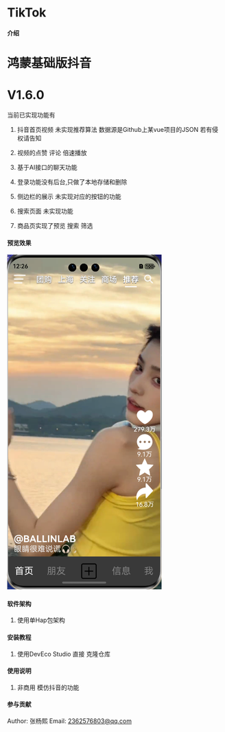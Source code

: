 # TikTok

#### 介绍

# 鸿蒙基础版抖音

# V1.6.0

当前已实现功能有

1. 抖音首页视频 未实现推荐算法 数据源是Github上某vue项目的JSON 若有侵权请告知


2. 视频的点赞 评论 倍速播放
3. 基于AI接口的聊天功能
4. 登录功能没有后台,只做了本地存储和删除
5. 侧边栏的展示 未实现对应的按钮的功能
6. 搜索页面 未实现功能
7. 商品页实现了预览 搜索 筛选

#### 预览效果

![](preview/preview_1.png)

#### 软件架构

1. 使用单Hap包架构

#### 安装教程

1. 使用DevEco Studio 直接 克隆仓库

#### 使用说明

1. 非商用 模仿抖音的功能

#### 参与贡献

Author: 张杨熙
Email: 2362576803@qq.com

